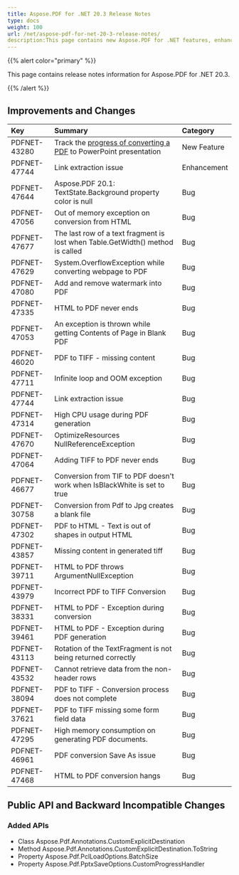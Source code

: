 ```yaml
---
title: Aspose.PDF for .NET 20.3 Release Notes
type: docs
weight: 100
url: /net/aspose-pdf-for-net-20-3-release-notes/
description:This page contains new Aspose.PDF for .NET features, enhancement, and bug fixes in 2020, version 20.3. 
---
```


{{% alert color="primary" %}} 

This page contains release notes information for Aspose.PDF for .NET 20.3.

{{% /alert %}} 
## **Improvements and Changes**

|**Key**|**Summary**|**Category**|
| :- | :- | :- |
|PDFNET-43280|Track the [progress of converting a PDF](/pdf/net/convert-pdf-to-powerpoint-pptx/#convertpdftopowerpointpptx-progressdetailofpptxconversion) to PowerPoint presentation|New Feature|
|PDFNET-47744|Link extraction issue|Enhancement|
|PDFNET-47644|Aspose.PDF 20.1: TextState.Background property color is null|Bug|
|PDFNET-47056 |Out of memory exception on conversion from HTML|Bug|
|PDFNET-47677 |The last row of a text fragment is lost when Table.GetWidth() method is called|Bug|
|PDFNET-47629 |System.OverflowException while converting webpage to PDF|Bug|
|PDFNET-47080 |Add and remove watermark into PDF|Bug|
|PDFNET-47335 |HTML to PDF never ends|Bug|
|PDFNET-47053|An exception is thrown while getting Contents of Page in Blank PDF|Bug|
|PDFNET-46020 |PDF to TIFF - missing content|Bug|
|PDFNET-47711|Infinite loop and OOM exception|Bug|
|PDFNET-47744 |Link extraction issue|Bug|
|PDFNET-47314|High CPU usage during PDF generation|Bug|
|PDFNET-47670|OptimizeResources NullReferenceException|Bug|
|PDFNET-47064|Adding TIFF to PDF never ends|Bug|
|PDFNET-46677|Conversion from TIF to PDF doesn't work when IsBlackWhite is set to true|Bug|
|PDFNET-30758|Conversion from Pdf to Jpg creates a blank file|Bug|
|PDFNET-47302|PDF to HTML - Text is out of shapes in output HTML|Bug|
|PDFNET-43857|Missing content in generated tiff|Bug|
|PDFNET-39711|HTML to PDF throws ArgumentNullException|Bug|
|PDFNET-43979|Incorrect PDF to TIFF Conversion|Bug|
|PDFNET-38331|HTML to PDF - Exception during conversion|Bug|
|PDFNET-39461|HTML to PDF - Exception during PDF generation|Bug|
|PDFNET-43113 |Rotation of the TextFragment is not being returned correctly|Bug|
|PDFNET-43532 |Cannot retrieve data from the non-header rows|Bug|
|PDFNET-38094 |PDF to TIFF - Conversion process does not complete|Bug|
|PDFNET-37621 |PDF to TIFF missing some form field data|Bug|
|PDFNET-47295 |High memory consumption on generating PDF documents.|Bug|
|PDFNET-46961 |PDF conversion Save As issue|Bug|
|PDFNET-47468 |HTML to PDF conversion hangs|Bug|
## **Public API and Backward Incompatible Changes**
### **Added APIs**
- Class Aspose.Pdf.Annotations.CustomExplicitDestination
- Method Aspose.Pdf.Annotations.CustomExplicitDestination.ToString
- Property Aspose.Pdf.PclLoadOptions.BatchSize
- Property Aspose.Pdf.PptxSaveOptions.CustomProgressHandler
